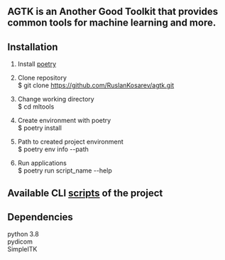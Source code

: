 
## AGTK is an Another Good Toolkit that provides common tools for machine learning and more.

## Installation 

1. Install [poetry](https://python-poetry.org)

2. Clone repository \
    $ git clone https://github.com/RuslanKosarev/agtk.git

3. Change working directory \
    $ cd mltools

4. Create environment with poetry \
    $ poetry install 

5. Path to created project environment \
    $ poetry env info --path

6. Run applications \
    $ poetry run script_name --help

## Available CLI [scripts](https://github.com/RuslanKosarev/agtk/tree/main/agtk/cli) of the project

## Dependencies

   python 3.8 \
   pydicom \
   SimpleITK
   